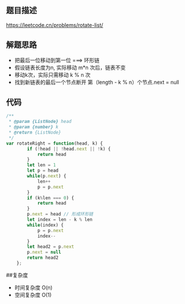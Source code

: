 ## 题目描述
https://leetcode.cn/problems/rotate-list/

## 解题思路
- 把最后一位移动到第一位 ===> 环形链
- 假设链表长度为n, 实际移动 m*n 次后，链表不变
- 移动k次，实际只需移动 k % n 次
- 找到新链表的最后一个节点断开 第（length - k % n）个节点.next = null


## 代码
```javascript
/**
 * @param {ListNode} head
 * @param {number} k
 * @return {ListNode}
 */
var rotateRight = function(head, k) {
        if (!head || !head.next || !k) {
            return head
        }
        let len = 1
        let p = head
        while(p.next) {
            len++
            p = p.next
        }
        if (k%len === 0) {
            return head
        }
        p.next = head // 形成环形链
        let index = len - k % len
        while(index) {
            p = p.next
            index--
        }
        let head2 = p.next
        p.next = null
        return head2
    };
```

##复杂度
* 时间复杂度 O(n)
* 空间复杂度 O(1)
